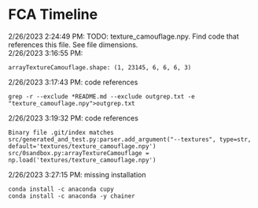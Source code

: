 # FCA Timeline
2/26/2023 2:24:49 PM: TODO: texture_camouflage.npy. Find code that references this file. See file dimensions.  
2/26/2023 3:16:55 PM: 
```
arrayTextureCamouflage.shape: (1, 23145, 6, 6, 6, 3)
```
2/26/2023 3:17:43 PM: code references
```
grep -r --exclude *README.md --exclude outgrep.txt -e "texture_camouflage.npy">outgrep.txt
```
2/26/2023 3:19:32 PM: code references
```
Binary file .git/index matches
src/generated_and_test.py:parser.add_argument("--textures", type=str, default='textures/texture_camouflage.npy')
src/0sandbox.py:arrayTextureCamouflage = np.load('textures/texture_camouflage.npy')
```
2/26/2023 3:27:15 PM: missing installation
```
conda install -c anaconda cupy
conda install -c anaconda -y chainer
```
